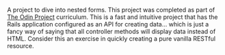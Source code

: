 A project to dive into nested forms. This project was completed as part of [The Odin Project](https://www.theodinproject.com/lessons/ruby-on-rails-kittens-api) curriculum. 
This is a fast and intuitive project that has the Rails application configured as an API for creating data... which is just a fancy way of saying that all controller methods will display data instead of HTML. Consider this an exercise in quickly creating a pure vanilla RESTful resource.